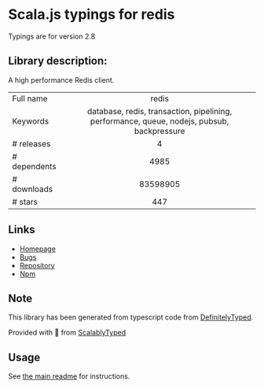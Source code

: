 
# Scala.js typings for redis

Typings are for version 2.8

## Library description:
A high performance Redis client.

|                    |                 |
| ------------------ | :-------------: |
| Full name          | redis |
| Keywords           | database, redis, transaction, pipelining, performance, queue, nodejs, pubsub, backpressure |
| # releases         | 4 |
| # dependents       | 4985 |
| # downloads        | 83598905 |
| # stars            | 447 |

## Links
- [Homepage](https://github.com/NodeRedis/node-redis)
- [Bugs](https://github.com/NodeRedis/node-redis/issues)
- [Repository](https://github.com/NodeRedis/node-redis)
- [Npm](https://www.npmjs.com/package/redis)
    


## Note
This library has been generated from typescript code from [DefinitelyTyped](https://definitelytyped.org).

Provided with :purple_heart: from [ScalablyTyped](https://github.com/oyvindberg/ScalablyTyped)

## Usage
See [the main readme](../../readme.md) for instructions.


